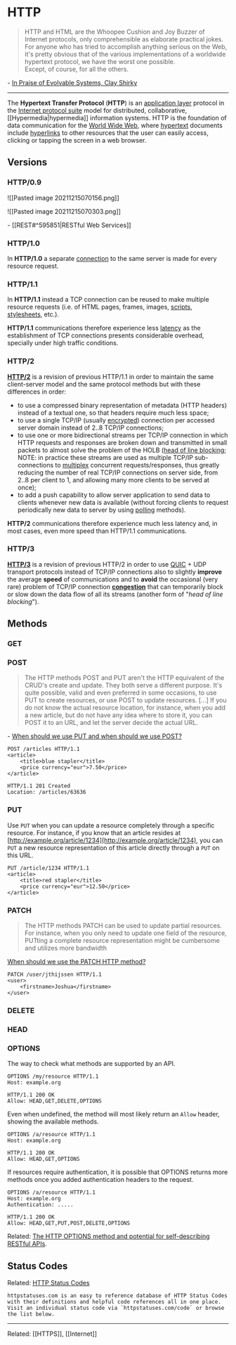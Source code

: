 # HTTP

> HTTP and HTML are the Whoopee Cushion and Joy Buzzer of Internet protocols, only comprehensible as elaborate practical jokes. For anyone who has tried to accomplish anything serious on the Web, it's pretty obvious that of the various implementations of a worldwide hypertext protocol, we have the worst one possible.  
  	Except, of course, for all the others.

\- [In Praise of Evolvable Systems, Clay Shirky](https://web.archive.org/web/20010617011404/http://www.shirky.com/Articles/evolve.html)

---

The **Hypertext Transfer Protocol** (**HTTP**) is an [application layer](https://en.wikipedia.org/wiki/Application_layer "Application layer") protocol in the [Internet protocol suite](https://en.wikipedia.org/wiki/Internet_protocol_suite "Internet protocol suite") model for distributed, collaborative, [[Hypermedia|hypermedia]] information systems. HTTP is the foundation of data communication for the [World Wide Web](https://en.wikipedia.org/wiki/World_Wide_Web "World Wide Web"), where [hypertext](https://en.wikipedia.org/wiki/Hypertext "Hypertext") documents include [hyperlinks](https://en.wikipedia.org/wiki/Hyperlink "Hyperlink") to other resources that the user can easily access, clicking or tapping the screen in a web browser.

## Versions

### HTTP/0.9

![[Pasted image 20211215070156.png]]

![[Pasted image 20211215070303.png]]

\- [[REST#^595851|RESTful Web Services]]

### HTTP/1.0
In **HTTP/1.0** a separate [connection](https://en.wikipedia.org/wiki/Connection-oriented_communication "Connection-oriented communication") to the same server is made for every resource request.

### HTTP/1.1
In **HTTP/1.1** instead a TCP connection can be reused to make multiple resource requests (i.e. of HTML pages, frames, images, [scripts](https://en.wikipedia.org/wiki/Client-side_scripting "Client-side scripting"), [stylesheets](https://en.wikipedia.org/wiki/Cascading_Style_Sheets "Cascading Style Sheets"), etc.).

**HTTP/1.1** communications therefore experience less [latency](https://en.wikipedia.org/wiki/Latency_(engineering) "Latency (engineering)") as the establishment of TCP connections presents considerable overhead, specially under high traffic conditions.
### HTTP/2

**[HTTP/2](https://en.wikipedia.org/wiki/HTTP/2 "HTTP/2")** is a revision of previous HTTP/1.1 in order to maintain the same client-server model and the same protocol methods but with these differences in order:

-   to use a compressed binary representation of metadata (HTTP headers) instead of a textual one, so that headers require much less space;
-   to use a single TCP/IP (usually [encrypted](https://en.wikipedia.org/wiki/Encryption "Encryption")) connection per accessed server domain instead of 2..8 TCP/IP connections;
-   to use one or more bidirectional streams per TCP/IP connection in which HTTP requests and responses are broken down and transmitted in small packets to almost solve the problem of the HOLB ([head of line blocking](https://en.wikipedia.org/wiki/Head-of-line_blocking "Head-of-line blocking"); NOTE: in practice these streams are used as multiple TCP/IP sub-connections to [multiplex](https://en.wikipedia.org/wiki/Multiplexing "Multiplexing") concurrent requests/responses, thus greatly reducing the number of real TCP/IP connections on server side, from 2..8 per client to 1, and allowing many more clients to be served at once);
-   to add a push capability to allow server application to send data to clients whenever new data is available (without forcing clients to request periodically new data to server by using [polling](https://en.wikipedia.org/wiki/Polling_(computer_science) "Polling (computer science)") methods).
	
**HTTP/2** communications therefore experience much less latency and, in most cases, even more speed than HTTP/1.1 communications.

### HTTP/3

**[HTTP/3](https://en.wikipedia.org/wiki/HTTP/3 "HTTP/3")** is a revision of previous HTTP/2 in order to use [QUIC](https://en.wikipedia.org/wiki/QUIC "QUIC") + UDP transport protocols instead of TCP/IP connections also to slightly **improve** the average **speed** of communications and to **avoid** the occasional (very rare) problem of TCP/IP connection **[congestion](https://en.wikipedia.org/wiki/TCP_congestion_control "TCP congestion control")** that can temporarily block or slow down the data flow of all its streams (another form of "_head of line blocking_").

## Methods

### GET

### POST

> The HTTP methods POST and PUT aren't the HTTP equivalent of the CRUD's create and update. They both serve a different purpose. It's quite possible, valid and even preferred in some occasions, to use PUT to create resources, or use POST to update resources.
> [...]
> If you do not know the actual resource location, for instance, when you add a new article, but do not have any idea where to store it, you can POST it to an URL, and let the server decide the actual URL.
	
\- [When should we use PUT and when should we use POST?](https://restcookbook.com/HTTP%20Methods/put-vs-post/)

```http
POST /articles HTTP/1.1
<article>
    <title>blue stapler</title>
    <price currency="eur">7.50</price>
</article>

HTTP/1.1 201 Created
Location: /articles/63636
```

### PUT

Use `PUT` when you can update a resource completely through a specific resource. For instance, if you know that an article resides at [http://example.org/article/1234](http://example.org/article/1234), you can `PUT` a new resource representation of this article directly through a `PUT` on this URL.

```http
PUT /article/1234 HTTP/1.1
<article>
    <title>red stapler</title>
    <price currency="eur">12.50</price>
</article>
```

### PATCH

> The HTTP methods PATCH can be used to update partial resources. For instance, when you only need to update one field of the resource, PUTting a complete resource representation might be cumbersome and utilizes more bandwidth

[When should we use the PATCH HTTP method?](https://restcookbook.com/HTTP%20Methods/patch/)

```http
PATCH /user/jthijssen HTTP/1.1
<user>
    <firstname>Joshua</firstname>
</user>
```

### DELETE

### HEAD

### OPTIONS

The way to check what methods are supported by an API.

```http
OPTIONS /my/resource HTTP/1.1
Host: example.org

HTTP/1.1 200 OK
Allow: HEAD,GET,DELETE,OPTIONS
```

Even when undefined, the method will most likely return an `Allow` header, showing the available methods.

```http
OPTIONS /a/resource HTTP/1.1
Host: example.org

HTTP/1.1 200 OK
Allow: HEAD,GET,OPTIONS
```

If resources require authentication, it is possible that OPTIONS returns more methods once you added authentication headers to the request.

```http
OPTIONS /a/resource HTTP/1.1
Host: example.org
Authentication: .....

HTTP/1.1 200 OK
Allow: HEAD,GET,PUT,POST,DELETE,OPTIONS
```

Related: [The HTTP OPTIONS method and potential for self-describing RESTful APIs](http://zacstewart.com/2012/04/14/http-options-method.html).

## Status Codes

Related: [HTTP Status Codes](https://httpstatuses.com/)

	httpstatuses.com is an easy to reference database of HTTP Status Codes with their definitions and helpful code references all in one place. Visit an individual status code via `httpstatuses.com/code` or browse the list below.
	
---

Related: [[HTTPS]], [[Internet]]